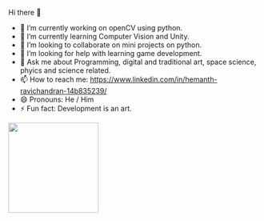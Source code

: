  Hi there 👋

- 🔭 I’m currently working on openCV using python.
- 🌱 I’m currently learning Computer Vision and Unity.
- 👯 I’m looking to collaborate on mini projects on python.
- 🤔 I’m looking for help with learning game development.
- 💬 Ask me about Programming, digital and traditional art, space science, phyics and science related.
- 📫 How to reach me: https://www.linkedin.com/in/hemanth-ravichandran-14b835239/
- 😄 Pronouns: He / Him
- ⚡ Fun fact: Development is an art.

<img height="180em" src="https://github-readme-stats.vercel.app/api?username=kila-zoka&show_icons=true&hide_border=true&&count_private=true&include_all_commits=true" />
